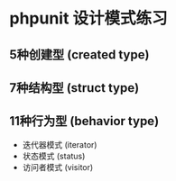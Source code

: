 # phpunit 设计模式练习

## 5种创建型 (created type)

## 7种结构型 (struct type)

## 11种行为型 (behavior type)
* 迭代器模式 (iterator)
* 状态模式 (status)
* 访问者模式 (visitor)



